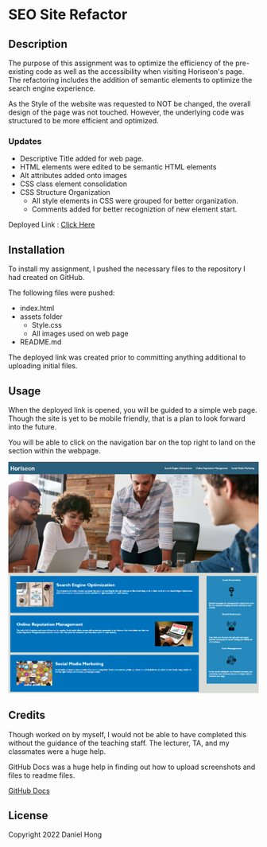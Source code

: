 # SEO Site Refactor

## Description

The purpose of this assignment was to optimize the efficiency of the pre-existing code as well as the accessibility when visiting Horiseon's page. The refactoring includes the addition of semantic elements to optimize the search engine experience.

As the Style of the website was requested to NOT be changed, the overall design of the page was not touched. However, the underlying code was structured to be more efficient and optimized.

### Updates

- Descriptive Title added for web page.
- HTML elements were edited to be semantic HTML elements
- Alt attributes added onto images
- CSS class element consolidation
- CSS Structure Organization
  - All style elements in CSS were grouped for better organization.
  - Comments added for better recogniztion of new element start.

Deployed Link : [Click Here](https://lunirs.github.io/seo-site-refactor/)

## Installation

To install my assignment, I pushed the necessary files to the repository I had created on GitHub.

The following files were pushed:

- index.html
- assets folder
  - Style.css
  - All images used on web page
- README.md

The deployed link was created prior to committing anything additional to uploading initial files.

## Usage

When the deployed link is opened, you will be guided to a simple web page. Though the site is yet to be mobile friendly, that is a plan to look forward into the future.

You will be able to click on the navigation bar on the top right to land on the section within the webpage.

![screenshot](assets/images/screenshot-for-readme.png)

## Credits

Though worked on by myself, I would not be able to have completed this without the guidance of the teaching staff.
The lecturer, TA, and my classmates were a huge help.

GitHub Docs was a huge help in finding out how to upload screenshots and files to readme files.

[GitHub Docs](https://docs.github.com/en/get-started/writing-on-github/getting-started-with-writing-and-formatting-on-github/basic-writing-and-formatting-syntax)

## License

Copyright 2022 Daniel Hong

